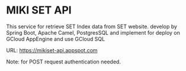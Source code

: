 # MIKI SET API
This service for retrieve SET Index data from  SET website. develop by Spring Boot, Apache Camel, PostgresSQL and implement for deploy on GCloud AppEngine and use GCloud SQL

URL: https://mikiset-api.appspot.com

Note: for POST request authentication needed.